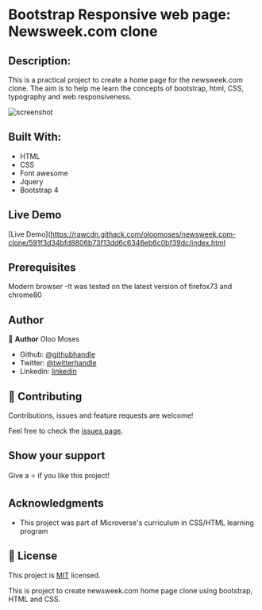 # Bootstrap Responsive web page: Newsweek.com clone


## Description:

This is a practical project to create a home page for the newsweek.com clone. The aim is to help me learn the concepts of bootstrap, html, CSS, typography and web responsiveness.

![screenshot](/images/Screenshot1.jpg)

## Built With:

  - HTML
  - CSS
  - Font awesome
  - Jquery
  - Bootstrap 4

## Live Demo 

[Live Demo](https://rawcdn.githack.com/oloomoses/newsweek.com-clone/591f3d34bfd8806b73f13dd6c6346eb6c0bf39dc/index.html

## Prerequisites

Modern browser
-It was tested on the latest version of firefox73 and chrome80

## Author

👤 **Author**
Oloo Moses

- Github: [@githubhandle](https://github.com/oloomoses)
- Twitter: [@twitterhandle](https://twitter.com/olooine)
- Linkedin: [linkedin](https://www.linkedin.com/in/oloo-moses-528bb1b3/)

## 🤝 Contributing

Contributions, issues and feature requests are welcome!

Feel free to check the [issues page](issues/).

## Show your support

Give a ⭐️ if you like this project!

## Acknowledgments

- This project was part of Microverse's curriculum in CSS/HTML learning program


## 📝 License

This project is [MIT](lic.url) licensed.


This is project to create newsweek.com home page clone using bootstrap, HTML and CSS.
